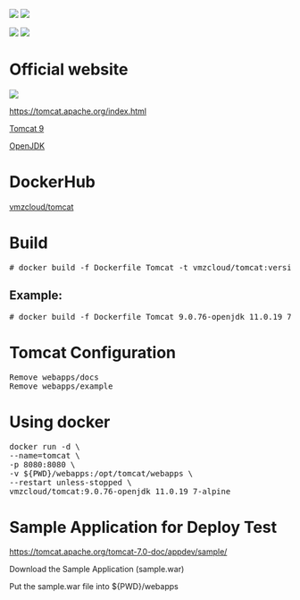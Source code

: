 <img src="https://img.shields.io/badge/language-Dockerfile-blue.svg"/> <img src="https://img.shields.io/github/last-commit/vmzcloud/Dockerfile_Tomcat"/><p>
<img src="https://img.shields.io/docker/v/vmzcloud/tomcat?color=yellow">
<img src="https://img.shields.io/docker/image-size/vmzcloud/tomcat?color=orange">

# Official website
<img src="https://tomcat.apache.org/res/images/tomcat.png"><p>
<a href="https://tomcat.apache.org/index.html" target="_blank">https://tomcat.apache.org/index.html</a><p>
<a href="https://archive.apache.org/dist/tomcat/tomcat-9/" target="_blank">Tomcat 9</a><p>
<a href="https://github.com/adoptium/temurin11-binaries/releases" target="_blank">OpenJDK</a>

# DockerHub
<a href="https://hub.docker.com/r/vmzcloud/tomcat" target="_blank">vmzcloud/tomcat</a><p>

# Build
<pre>
# docker build -f Dockerfile_Tomcat -t vmzcloud/tomcat:version .
</pre>
## Example:
<pre>
# docker build -f Dockerfile_Tomcat_9.0.76-openjdk_11.0.19_7-alpine -t vmzcloud/tomcat:9.0.76-openjdk_11.0.19_7-alpine .
</pre>

# Tomcat Configuration
<pre>
Remove webapps/docs
Remove webapps/example
</pre>

# Using docker
<pre>
docker run -d \
--name=tomcat \
-p 8080:8080 \
-v ${PWD}/webapps:/opt/tomcat/webapps \
--restart unless-stopped \
vmzcloud/tomcat:9.0.76-openjdk_11.0.19_7-alpine
</pre>

# Sample Application for Deploy Test
<a href="https://tomcat.apache.org/tomcat-7.0-doc/appdev/sample/" target="_blank">https://tomcat.apache.org/tomcat-7.0-doc/appdev/sample/</a><p>
Download the Sample Application (sample.war)<p>
Put the sample.war file into ${PWD}/webapps
